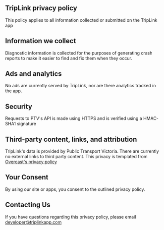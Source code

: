 ## TripLink privacy policy

This policy applies to all information collected or submitted on the TripLink app

## Information we collect

Diagnostic information is collected for the purposes of generating crash reports to make it easier to find and fix them when they occur.

## Ads and analytics

No ads are currently served by TripLink, nor are there analytics tracked in the app.

## Security

Requests to PTV's API is made using HTTPS and is verified using a HMAC-SHA1 signature

## Third-party content, links, and attribution

TripLink's data is provided by Public Transport Victoria. There are currently no external links to third party content. This privacy is templated from [Overcast's privacy policy](https://overcast.fm/privacy)


## Your Consent

By using our site or apps, you consent to the outlined privacy policy.


## Contacting Us

If you have questions regarding this privacy policy, please email developer@triplinkapp.com
